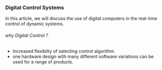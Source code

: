 ### Digital Control Systems


In this article, we will discuss the use of digital computers in the real-time control of dynamic systems.  
###### why Digital Control ?   
- Increased flexibilty of selecting control algorithm.   
- one hardware design with many different software variations can be used for a range of products.

